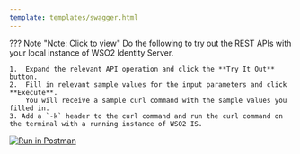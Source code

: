 ```yaml
---
template: templates/swagger.html
---
```

??? Note "Note: Click to view"
    Do the following to try out the REST APIs with your local instance of WSO2 Identity Server.

    1.  Expand the relevant API operation and click the **Try It Out** button.
    2.  Fill in relevant sample values for the input parameters and click **Execute**.
        You will receive a sample curl command with the sample values you filled in.
    3. Add a `-k` header to the curl command and run the curl command on the terminal with a running instance of WSO2 IS.

<div id="swagger-ui"></div>
<script src="../../assets/lib/swagger/swagger-ui-bundle.js"> </script>
<script src="../../assets/lib/swagger/swagger-ui-standalone-preset.js"> </script>
<script>
window.onload = function() {
  // Begin Swagger UI call region
  const ui = SwaggerUIBundle({
    url: "../../develop/restapis/applications.yaml",
    dom_id: '#swagger-ui',
    deepLinking: true,
    presets: [
      SwaggerUIBundle.presets.apis,
      SwaggerUIStandalonePreset
    ],
    plugins: [
      SwaggerUIBundle.plugins.DownloadUrl
    ],
    layout: "StandaloneLayout"
  })
  // End Swagger UI call region

  window.ui = ui
}
</script>

[![Run in Postman](https://run.pstmn.io/button.svg)](https://app.getpostman.com/run-collection/2f9364b8550b3adf6c04)